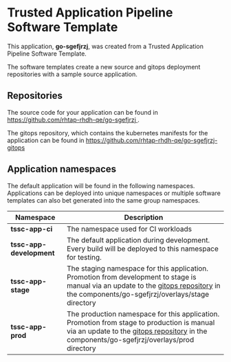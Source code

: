 # Trusted Application Pipeline Software Template

This application, **go-sgefjrzj**, was created from a Trusted Application Pipeline Software Template.

The software templates create a new source and gitops deployment repositories with a sample source application. 

## Repositories

The source code for your application can be found in [https://github.com/rhtap-rhdh-qe/go-sgefjrzj ](https://github.com/rhtap-rhdh-qe/go-sgefjrzj ).
 
The gitops repository, which contains the kubernetes manifests for the application can be found in 
[https://github.com/rhtap-rhdh-qe/go-sgefjrzj-gitops ](https://github.com/rhtap-rhdh-qe/go-sgefjrzj-gitops ) 

## Application namespaces 

The default application will be found in the following namespaces. Applications can be deployed into unique namespaces or multiple software templates can also bet generated into the same group namespaces.  

|  Namespace   |  Description   |  
| -------- | -------- |
| **tssc-app-ci** | The namespace used for CI workloads |
| **tssc-app-development** | The default application during development. Every build will be deployed to this namespace for testing. |
| **tssc-app-stage** | The staging namespace for this application. Promotion from development to stage is manual via an update to the [gitops repository](https://github.com/rhtap-rhdh-qe/go-sgefjrzj-gitops ) in the components/go-sgefjrzj/overlays/stage directory |
| **tssc-app-prod** | The production namespace for this application. Promotion from stage to production is manual via an update to the [gitops repository](https://github.com/rhtap-rhdh-qe/go-sgefjrzj-gitops ) in the components/go-sgefjrzj/overlays/prod directory |